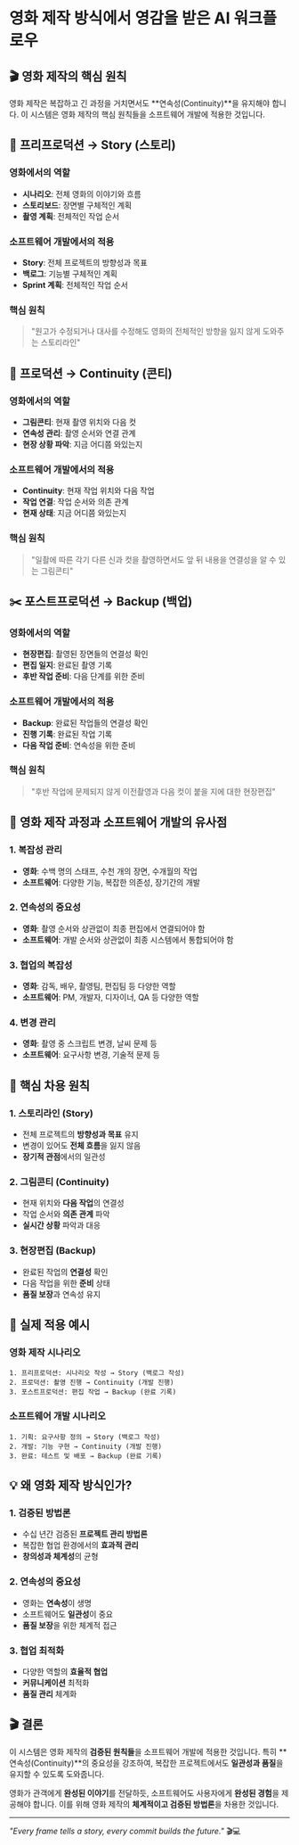 # 영화 제작 방식에서 영감을 받은 AI 워크플로우

## 🎬 영화 제작의 핵심 원칙

영화 제작은 복잡하고 긴 과정을 거치면서도 **연속성(Continuity)**을 유지해야 합니다. 이 시스템은 영화 제작의 핵심 원칙들을 소프트웨어 개발에 적용한 것입니다.

## 📝 프리프로덕션 → Story (스토리)

### 영화에서의 역할

- **시나리오**: 전체 영화의 이야기와 흐름
- **스토리보드**: 장면별 구체적인 계획
- **촬영 계획**: 전체적인 작업 순서

### 소프트웨어 개발에서의 적용

- **Story**: 전체 프로젝트의 방향성과 목표
- **백로그**: 기능별 구체적인 계획
- **Sprint 계획**: 전체적인 작업 순서

### 핵심 원칙

> "원고가 수정되거나 대사를 수정해도 영화의 전체적인 방향을 잃지 않게 도와주는 스토리라인"

## 🎥 프로덕션 → Continuity (콘티)

### 영화에서의 역할

- **그림콘티**: 현재 촬영 위치와 다음 컷
- **연속성 관리**: 촬영 순서와 연결 관계
- **현장 상황 파악**: 지금 어디쯤 와있는지

### 소프트웨어 개발에서의 적용

- **Continuity**: 현재 작업 위치와 다음 작업
- **작업 연결**: 작업 순서와 의존 관계
- **현재 상태**: 지금 어디쯤 와있는지

### 핵심 원칙

> "일촬에 따른 각기 다른 신과 컷을 촬영하면서도 앞 뒤 내용을 연결성을 알 수 있는 그림콘티"

## ✂️ 포스트프로덕션 → Backup (백업)

### 영화에서의 역할

- **현장편집**: 촬영된 장면들의 연결성 확인
- **편집 일지**: 완료된 촬영 기록
- **후반 작업 준비**: 다음 단계를 위한 준비

### 소프트웨어 개발에서의 적용

- **Backup**: 완료된 작업들의 연결성 확인
- **진행 기록**: 완료된 작업 기록
- **다음 작업 준비**: 연속성을 위한 준비

### 핵심 원칙

> "후반 작업에 문제되지 않게 이전촬영과 다음 컷이 붙을 지에 대한 현장편집"

## 🔄 영화 제작 과정과 소프트웨어 개발의 유사점

### 1. 복잡성 관리

- **영화**: 수백 명의 스태프, 수천 개의 장면, 수개월의 작업
- **소프트웨어**: 다양한 기능, 복잡한 의존성, 장기간의 개발

### 2. 연속성의 중요성

- **영화**: 촬영 순서와 상관없이 최종 편집에서 연결되어야 함
- **소프트웨어**: 개발 순서와 상관없이 최종 시스템에서 통합되어야 함

### 3. 협업의 복잡성

- **영화**: 감독, 배우, 촬영팀, 편집팀 등 다양한 역할
- **소프트웨어**: PM, 개발자, 디자이너, QA 등 다양한 역할

### 4. 변경 관리

- **영화**: 촬영 중 스크립트 변경, 날씨 문제 등
- **소프트웨어**: 요구사항 변경, 기술적 문제 등

## 🎯 핵심 차용 원칙

### 1. 스토리라인 (Story)

- 전체 프로젝트의 **방향성과 목표** 유지
- 변경이 있어도 **전체 흐름**을 잃지 않음
- **장기적 관점**에서의 일관성

### 2. 그림콘티 (Continuity)

- 현재 위치와 **다음 작업**의 연결성
- 작업 순서와 **의존 관계** 파악
- **실시간 상황** 파악과 대응

### 3. 현장편집 (Backup)

- 완료된 작업의 **연결성** 확인
- 다음 작업을 위한 **준비** 상태
- **품질 보장**과 연속성 유지

## 🚀 실제 적용 예시

### 영화 제작 시나리오

```
1. 프리프로덕션: 시나리오 작성 → Story (백로그 작성)
2. 프로덕션: 촬영 진행 → Continuity (개발 진행)
3. 포스트프로덕션: 편집 작업 → Backup (완료 기록)
```

### 소프트웨어 개발 시나리오

```
1. 기획: 요구사항 정의 → Story (백로그 작성)
2. 개발: 기능 구현 → Continuity (개발 진행)
3. 완료: 테스트 및 배포 → Backup (완료 기록)
```

## 💡 왜 영화 제작 방식인가?

### 1. 검증된 방법론

- 수십 년간 검증된 **프로젝트 관리 방법론**
- 복잡한 협업 환경에서의 **효과적 관리**
- **창의성과 체계성**의 균형

### 2. 연속성의 중요성

- 영화는 **연속성**이 생명
- 소프트웨어도 **일관성**이 중요
- **품질 보장**을 위한 체계적 접근

### 3. 협업 최적화

- 다양한 역할의 **효율적 협업**
- **커뮤니케이션** 최적화
- **품질 관리** 체계화

## 🎬 결론

이 시스템은 영화 제작의 **검증된 원칙들**을 소프트웨어 개발에 적용한 것입니다. 특히 **연속성(Continuity)**의 중요성을 강조하여, 복잡한 프로젝트에서도 **일관성과 품질**을 유지할 수 있도록 도와줍니다.

영화가 관객에게 **완성된 이야기**를 전달하듯, 소프트웨어도 사용자에게 **완성된 경험**을 제공해야 합니다. 이를 위해 영화 제작의 **체계적이고 검증된 방법론**을 차용한 것입니다.

---

_"Every frame tells a story, every commit builds the future."_ 🎬💻
